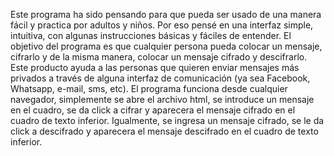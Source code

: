 Este programa ha sido pensando para que pueda ser usado de una manera fácil y practica por adultos y niños. Por eso pensé en una interfaz simple, intuitiva, con algunas instrucciones básicas y fáciles de entender. El objetivo del programa es que cualquier persona pueda colocar un mensaje, cifrarlo y de la misma manera, colocar un mensaje cifrado y descifrarlo. Este producto ayuda a las personas que quieren enviar mensajes más privados a través de alguna interfaz de comunicación (ya sea Facebook, Whatsapp, e-mail, sms, etc).
El programa funciona desde cualquier navegador, simplemente se abre el archivo html, se introduce un mensaje en el cuadro, se da click a cifrar y aparecera el mensaje cifrado en el cuadro de texto inferior. Igualmente, se ingresa un mensaje cifrado, se le da click a descifrado y aparecera el mensaje descifrado en el cuadro de texto inferior.
